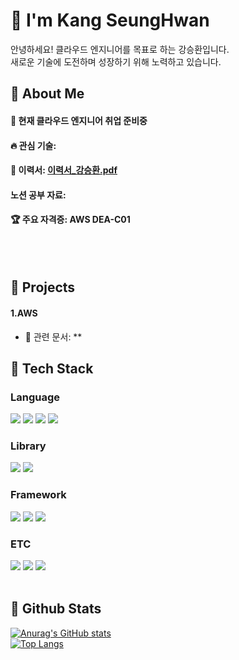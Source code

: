 <div>
  
  <!--Header-->
  <h1>👋 I'm Kang SeungHwan</h1>
  안녕하세요! 클라우드 엔지니어를 목표로 하는 강승환입니다.<br/>
  새로운 기술에 도전하며 성장하기 위해 노력하고 있습니다.
  
</div>

<div>
  <!--Body-->
  
  ## 👀 About Me
  #### :raising_hand: 현재 클라우드 엔지니어 취업 준비중<br/>
  #### :fire: 관심 기술: <br/>
  #### 📝 이력서: [이력서_강승환.pdf](https://github.com/Kang-SeungHwan/Kang-SeungHwan/blob/b6057296b8f85e6695521f7bd9dca8678e0cc1fb/%EC%9D%B4%EB%A0%A5%EC%84%9C_%EA%B0%95%EC%8A%B9%ED%99%98.pdf) <br/>
  #### 노션 공부 자료: <br/>
  #### 🏆 주요 자격증: AWS DEA-C01
  <br/>
  <br/>
  
  
  ## 💼 Projects
  #### 1.AWS
  * 📄 관련 문서:
  **

  ## 🧱 Tech Stack
  ### Language
  <!--Python-->
  <img src="https://img.shields.io/badge/Python-3776AB?style=flat-square&logo=Python&logoColor=white"/>
  <!--JavaScript-->
  <img src="https://img.shields.io/badge/JavaScript-F7DF1E?style=flat-square&logo=JavaScript&logoColor=white"/>
  <!--HTML5-->
  <img src="https://img.shields.io/badge/HTML5-E34F26?style=flat-square&logo=HTML5&logoColor=white"/>
  <!--CSS-->
  <img src="https://img.shields.io/badge/CSS3-1572B6?style=flat-square&logo=CSS3&logoColor=white"/>
  <br/>
  
  ### Library
  <!--PyTorch-->
  <img src="https://img.shields.io/badge/PyTorch-EE4C2C?style=flat-square&logo=PyTorch&logoColor=white"/>
  <!--Selenium-->
  <img src="https://img.shields.io/badge/Selenium-43B02A?style=flat-square&logo=Selenium&logoColor=white"/>
  <br/>
  
  ### Framework
  <!--Flask-->
  <img src="https://img.shields.io/badge/Flask-000000?style=flat-square&logo=Flask&logoColor=white"/>
  <!--Django-->
  <img src="https://img.shields.io/badge/Django-092E20?style=flat-square&logo=Django&logoColor=white"/>
  <!--React-->
  <img src="https://img.shields.io/badge/React-61DAFB?style=flat-square&logo=React&logoColor=white&Color=white"/>
  <br/>
  
  ### ETC
  <!--Amazon AWS-->
  <img src="https://img.shields.io/badge/Amazon AWS-232F3E?style=flat-square&logo=Amazon AWS&logoColor=white"/>
  <!--Slack-->
  <img src="https://img.shields.io/badge/Slack-4A154B?style=flat-square&logo=Slack&logoColor=white"/>
  <!--MySQL-->
  <img src="https://img.shields.io/badge/MySQL-4479A1?style=flat-square&logo=MySQL&logoColor=white"/>
  <br/>
  <br/>
  
  ## 🤔 Github Stats
  [![Anurag's GitHub stats](https://github-readme-stats.vercel.app/api?username=Jiyu-Kim)](https://github.com/anuraghazra/github-readme-stats)
  <br/>
  [![Top Langs](https://github-readme-stats.vercel.app/api/top-langs/?username=Jiyu-Kim)](https://github.com/anuraghazra/github-readme-stats)
  
</div>

<!--
**Jiyu-Kim/Jiyu-Kim** is a ✨ _special_ ✨ repository because its `README.md` (this file) appears on your GitHub profile.

Here are some ideas to get you started:
- Hi there 👋
- 🔭 I’m currently working on ...
- 🌱 I’m currently learning ...
- 👯 I’m looking to collaborate on ...
- 🤔 I’m looking for help with ...
- 💬 Ask me about ...
- 📫 How to reach me: ...
- 😄 Pronouns: ...
- ⚡ Fun fact: ...
-->
